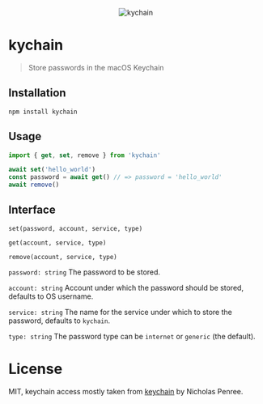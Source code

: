 <p align="center">
  <img src="https://raw.githubusercontent.com/tobua/kychain/main/logo.png" alt="kychain">
</p>

# kychain

> Store passwords in the macOS Keychain

## Installation

```
npm install kychain
```

## Usage

```js
import { get, set, remove } from 'kychain'

await set('hello_world')
const password = await get() // => password = 'hello_world'
await remove()
```

## Interface

`set(password, account, service, type)`

`get(account, service, type)`

`remove(account, service, type)`

`password: string` The password to be stored.

`account: string` Account under which the password should be stored, defaults to OS username.

`service: string` The name for the service under which to store the password, defaults to `kychain`.

`type: string` The password type can be `internet` or `generic` (the default).

# License

MIT, keychain access mostly taken from [keychain](https://www.npmjs.com/package/keychain) by Nicholas Penree.
